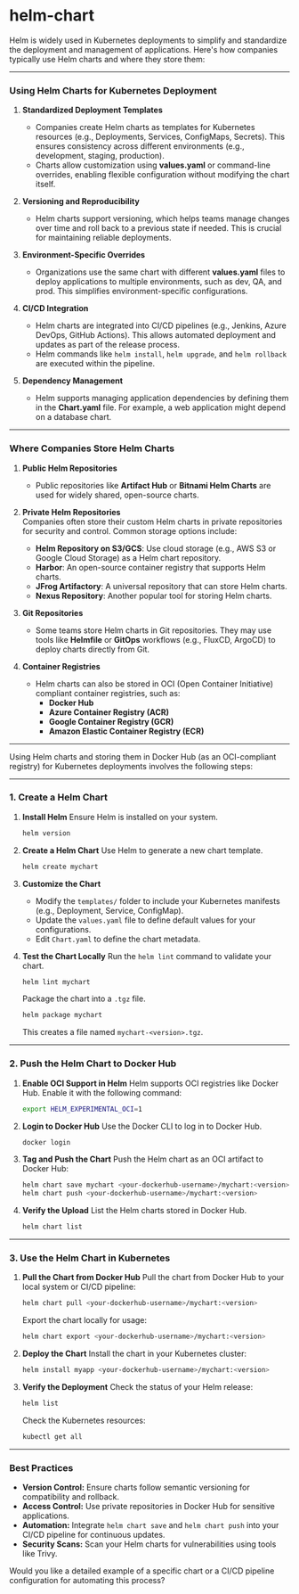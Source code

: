 # helm-chart
Helm is widely used in Kubernetes deployments to simplify and standardize the deployment and management of applications. Here's how companies typically use Helm charts and where they store them:

---

### **Using Helm Charts for Kubernetes Deployment**
1. **Standardized Deployment Templates**  
   - Companies create Helm charts as templates for Kubernetes resources (e.g., Deployments, Services, ConfigMaps, Secrets). This ensures consistency across different environments (e.g., development, staging, production).
   - Charts allow customization using **values.yaml** or command-line overrides, enabling flexible configuration without modifying the chart itself.

2. **Versioning and Reproducibility**  
   - Helm charts support versioning, which helps teams manage changes over time and roll back to a previous state if needed. This is crucial for maintaining reliable deployments.

3. **Environment-Specific Overrides**  
   - Organizations use the same chart with different **values.yaml** files to deploy applications to multiple environments, such as dev, QA, and prod. This simplifies environment-specific configurations.

4. **CI/CD Integration**  
   - Helm charts are integrated into CI/CD pipelines (e.g., Jenkins, Azure DevOps, GitHub Actions). This allows automated deployment and updates as part of the release process.
   - Helm commands like `helm install`, `helm upgrade`, and `helm rollback` are executed within the pipeline.

5. **Dependency Management**  
   - Helm supports managing application dependencies by defining them in the **Chart.yaml** file. For example, a web application might depend on a database chart.

---

### **Where Companies Store Helm Charts**
1. **Public Helm Repositories**  
   - Public repositories like **Artifact Hub** or **Bitnami Helm Charts** are used for widely shared, open-source charts.

2. **Private Helm Repositories**  
   Companies often store their custom Helm charts in private repositories for security and control. Common storage options include:
   - **Helm Repository on S3/GCS**: Use cloud storage (e.g., AWS S3 or Google Cloud Storage) as a Helm chart repository.
   - **Harbor**: An open-source container registry that supports Helm charts.
   - **JFrog Artifactory**: A universal repository that can store Helm charts.
   - **Nexus Repository**: Another popular tool for storing Helm charts.

3. **Git Repositories**  
   - Some teams store Helm charts in Git repositories. They may use tools like **Helmfile** or **GitOps** workflows (e.g., FluxCD, ArgoCD) to deploy charts directly from Git.

4. **Container Registries**  
   - Helm charts can also be stored in OCI (Open Container Initiative) compliant container registries, such as:
     - **Docker Hub**
     - **Azure Container Registry (ACR)**
     - **Google Container Registry (GCR)**
     - **Amazon Elastic Container Registry (ECR)**

---

Using Helm charts and storing them in Docker Hub (as an OCI-compliant registry) for Kubernetes deployments involves the following steps:

---

### **1. Create a Helm Chart**
1. **Install Helm**
   Ensure Helm is installed on your system.  
   ```bash
   helm version
   ```

2. **Create a Helm Chart**
   Use Helm to generate a new chart template.  
   ```bash
   helm create mychart
   ```

3. **Customize the Chart**
   - Modify the `templates/` folder to include your Kubernetes manifests (e.g., Deployment, Service, ConfigMap).
   - Update the `values.yaml` file to define default values for your configurations.
   - Edit `Chart.yaml` to define the chart metadata.

4. **Test the Chart Locally**
   Run the `helm lint` command to validate your chart.  
   ```bash
   helm lint mychart
   ```

   Package the chart into a `.tgz` file.  
   ```bash
   helm package mychart
   ```

   This creates a file named `mychart-<version>.tgz`.

---

### **2. Push the Helm Chart to Docker Hub**
1. **Enable OCI Support in Helm**
   Helm supports OCI registries like Docker Hub. Enable it with the following command:  
   ```bash
   export HELM_EXPERIMENTAL_OCI=1
   ```

2. **Login to Docker Hub**
   Use the Docker CLI to log in to Docker Hub.  
   ```bash
   docker login
   ```

3. **Tag and Push the Chart**
   Push the Helm chart as an OCI artifact to Docker Hub:  
   ```bash
   helm chart save mychart <your-dockerhub-username>/mychart:<version>
   helm chart push <your-dockerhub-username>/mychart:<version>
   ```

4. **Verify the Upload**
   List the Helm charts stored in Docker Hub.  
   ```bash
   helm chart list
   ```

---

### **3. Use the Helm Chart in Kubernetes**
1. **Pull the Chart from Docker Hub**
   Pull the chart from Docker Hub to your local system or CI/CD pipeline:  
   ```bash
   helm chart pull <your-dockerhub-username>/mychart:<version>
   ```

   Export the chart locally for usage:  
   ```bash
   helm chart export <your-dockerhub-username>/mychart:<version>
   ```

2. **Deploy the Chart**
   Install the chart in your Kubernetes cluster:  
   ```bash
   helm install myapp <your-dockerhub-username>/mychart:<version>
   ```

3. **Verify the Deployment**
   Check the status of your Helm release:  
   ```bash
   helm list
   ```

   Check the Kubernetes resources:  
   ```bash
   kubectl get all
   ```

---

### **Best Practices**
- **Version Control:** Ensure charts follow semantic versioning for compatibility and rollback.
- **Access Control:** Use private repositories in Docker Hub for sensitive applications.
- **Automation:** Integrate `helm chart save` and `helm chart push` into your CI/CD pipeline for continuous updates.
- **Security Scans:** Scan your Helm charts for vulnerabilities using tools like Trivy.

Would you like a detailed example of a specific chart or a CI/CD pipeline configuration for automating this process?
